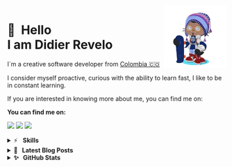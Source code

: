 <!--
**didierrevelo/didierrevelo** is a ✨ _special_ ✨ repository because its `README.md` (this file) appears on your GitHub profile.

Here are some ideas to get you started:

- 🔭 I’m currently working on ...
- 🌱 I’m currently learning ...
- 👯 I’m looking to collaborate on ...
- 🤔 I’m looking for help with ...
- 💬 Ask me about ...
- 📫 How to reach me: ...
- 😄 Pronouns: ...
- ⚡ Fun fact: ...
-->
<img src="./img/Octocat.png" width="144" align="right" hspace="0" />

👋 &nbsp;Hello <br/> I am Didier Revelo
======

I´m a creative software developer from [Colombia 🇨🇴](https://www.google.com/maps/place/Colombia/@4,-72z/)

I consider myself proactive, curious with the ability to learn fast, I like to be in constant learning.

If you are interested in knowing more about me, you can find me on:

**You can find me on:**

[<img src="https://img.shields.io/badge/twitter-%231DA1F2.svg?&style=for-the-badge&logo=twitter&logoColor=white"/>](https://twitter.com/DidierRev)
[<img src="https://img.shields.io/badge/linkedin-%231DA1F2.svg?&style=for-the-badge&logo=linkedin&logoColor=white"/>](https://www.linkedin.com/in/didierrevelo/)
[<img src="https://img.shields.io/badge/WEBSITE-%231DA1F2.svg?&style=for-the-badge&logo=react&logoColor=white"/>](https://didierrevelo.github.io/)


<details>
	<summary>⚡&nbsp;&nbsp;&nbsp;<b>Skills</b></summary>
	<br/>
  	<img src="https://img.shields.io/badge/python-%233a75a5.svg?&style=for-the-badge&logo=python&logoColor=white" alt="Python"/> <b>
	<img src="https://img.shields.io/badge/javascript%20-%23323330.svg?&style=for-the-badge&logo=javascript&logoColor=%23f7de1e" alt="JavaScript"/> <b>
	<img src="https://img.shields.io/badge/html5-%23e34f26.svg?&style=for-the-badge&logo=html5&logoColor=white" alt="HTML5"/> <b>
	<img src="https://img.shields.io/badge/css3-%233573b5.svg?&style=for-the-badge&logo=css3&logoColor=white" alt="CSS3"/> <b>
	<img src="https://img.shields.io/badge/node%2Ejs-%2362af43.svg?&style=for-the-badge&logo=node.js&logoColor=white" alt="NodeJS"/> <b>
	<img src="https://img.shields.io/badge/git-%23fc6d26.svg?&style=for-the-badge&logo=git&logoColor=white" alt="Git"/>
	<img src="https://img.shields.io/badge/react-%233573b5.svg?&style=for-the-badge&logo=react&logoColor=white" alt="Git"/>
	
</details>

<details>
	<summary>📝&nbsp;&nbsp;&nbsp;<b>Latest Blog Posts</b></summary>
	<br/>
	<ul>
		<li>
			<a href="https://www.linkedin.com/pulse/one-step-forward-future-didier-revelo/?trackingId=JFCBgzy6TcqH%2BYnnVy5ssg%3D%3D">ONE STEP FORWARD, ONE STEP TO THE FUTURE.</a>
		</li>
		<li>
			<a href="https://www.linkedin.com/pulse/why-use-libraries-reloaded-didier-revelo/?trackingId=TvCkn5ASTtedqJRaBIFkow%3D%3D">WHY USE LIBRARIES? RELOADED.</a>
		</li>
		<li>
			<a href="https://www.linkedin.com/pulse/why-use-libraries-didier-revelo/?trackingId=HqVQ9qyfQrOhGUejYhkgfA%3D%3D">WHY USE LIBRARIES?</a>
		</li>
		<li>
			<a href="https://www.linkedin.com/pulse/what-happens-when-you-type-gcc-mainc-didier-revelo/?trackingId=aXif21eqTiyon97NpmVHLQ%3D%3D">WHAT HAPPENS WHEN YOU  gcc main.c?</a>
		</li>
	</ul>
</details>

<details>
	<summary>✨&nbsp;&nbsp;&nbsp;<b>GitHub Stats</b></summary>
	<br/>
	<img src="https://jf-gh-stats.vercel.app/api?username=didierrevelo&show_icons=true&count_private=true&title_color=ffb000&icon_color=785ef0&text_color=ffffff&theme=vision-friendly-dark" alt="GitHub Stats" align="top"/> <b>
	<img src="https://jf-gh-stats.vercel.app/api/top-langs/?username=didierrevelo&layout=compact&hide=java&title_color=ffb000&icon_color=785ef0&theme=vision-friendly-dark" alt="GitHub Top Languages" align="top"/>
</details>

